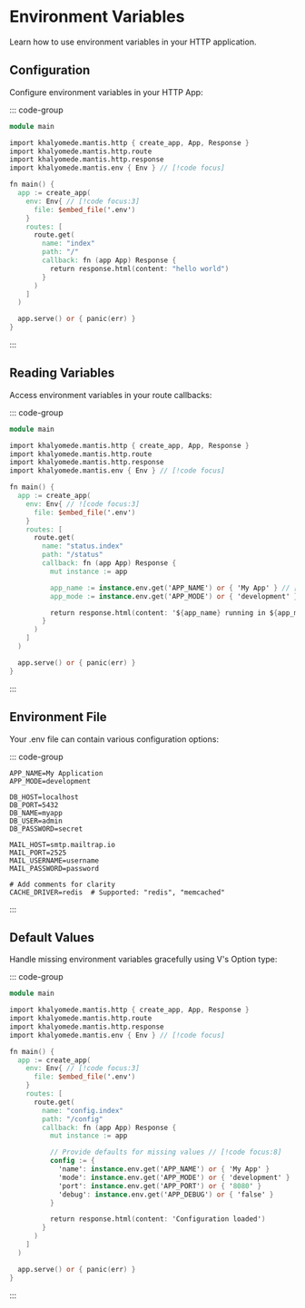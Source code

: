 # Environment Variables

Learn how to use environment variables in your HTTP application.

## Configuration

Configure environment variables in your HTTP App:

::: code-group

```v [main.v]
module main

import khalyomede.mantis.http { create_app, App, Response }
import khalyomede.mantis.http.route
import khalyomede.mantis.http.response
import khalyomede.mantis.env { Env } // [!code focus]

fn main() {
  app := create_app(
    env: Env{ // [!code focus:3]
      file: $embed_file('.env')
    }
    routes: [
      route.get(
        name: "index"
        path: "/"
        callback: fn (app App) Response {
          return response.html(content: "hello world")
        }
      )
    ]
  )

  app.serve() or { panic(err) }
}
```

:::

## Reading Variables

Access environment variables in your route callbacks:

::: code-group

```v [main.v]
module main

import khalyomede.mantis.http { create_app, App, Response }
import khalyomede.mantis.http.route
import khalyomede.mantis.http.response
import khalyomede.mantis.env { Env } // [!code focus]

fn main() {
  app := create_app(
    env: Env{ // ![code focus:3]
      file: $embed_file('.env')
    }
    routes: [
      route.get(
        name: "status.index"
        path: "/status"
        callback: fn (app App) Response {
          mut instance := app

          app_name := instance.env.get('APP_NAME') or { 'My App' } // [!code focus:4]
          app_mode := instance.env.get('APP_MODE') or { 'development' }

          return response.html(content: '${app_name} running in ${app_mode} mode')
        }
      )
    ]
  )

  app.serve() or { panic(err) }
}
```

:::

## Environment File

Your .env file can contain various configuration options:

::: code-group

```dotenv [.env]
APP_NAME=My Application
APP_MODE=development

DB_HOST=localhost
DB_PORT=5432
DB_NAME=myapp
DB_USER=admin
DB_PASSWORD=secret

MAIL_HOST=smtp.mailtrap.io
MAIL_PORT=2525
MAIL_USERNAME=username
MAIL_PASSWORD=password

# Add comments for clarity
CACHE_DRIVER=redis  # Supported: "redis", "memcached"
```

:::

## Default Values

Handle missing environment variables gracefully using V's Option type:

::: code-group

```v [main.v]
module main

import khalyomede.mantis.http { create_app, App, Response }
import khalyomede.mantis.http.route
import khalyomede.mantis.http.response
import khalyomede.mantis.env { Env } // [!code focus]

fn main() {
  app := create_app(
    env: Env{ // [!code focus:3]
      file: $embed_file('.env')
    }
    routes: [
      route.get(
        name: "config.index"
        path: "/config"
        callback: fn (app App) Response {
          mut instance := app

          // Provide defaults for missing values // [!code focus:8]
          config := {
            'name': instance.env.get('APP_NAME') or { 'My App' }
            'mode': instance.env.get('APP_MODE') or { 'development' }
            'port': instance.env.get('APP_PORT') or { '8080' }
            'debug': instance.env.get('APP_DEBUG') or { 'false' }
          }

          return response.html(content: 'Configuration loaded')
        }
      )
    ]
  )

  app.serve() or { panic(err) }
}
```

:::
